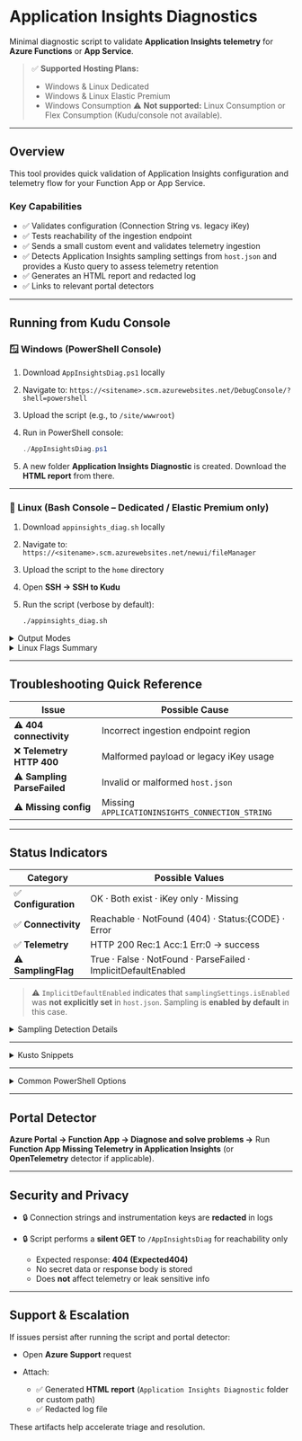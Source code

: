 # Application Insights Diagnostics

Minimal diagnostic script to validate **Application Insights telemetry** for **Azure Functions** or **App Service**.

> ✅ **Supported Hosting Plans:**
>
> * Windows & Linux Dedicated
> * Windows & Linux Elastic Premium
> * Windows Consumption
>   ⚠️ **Not supported:** Linux Consumption or Flex Consumption (Kudu/console not available).

---

## Overview

This tool provides quick validation of Application Insights configuration and telemetry flow for your Function App or App Service.

### Key Capabilities

* ✅ Validates configuration (Connection String vs. legacy iKey)
* ✅ Tests reachability of the ingestion endpoint
* ✅ Sends a small custom event and validates telemetry ingestion
* ✅ Detects Application Insights sampling settings from `host.json` and provides a Kusto query to assess telemetry retention
* ✅ Generates an HTML report and redacted log
* ✅ Links to relevant portal detectors

---

## Running from Kudu Console

### 🪟 Windows (PowerShell Console)

1. Download `AppInsightsDiag.ps1` locally
2. Navigate to:
   `https://<sitename>.scm.azurewebsites.net/DebugConsole/?shell=powershell`
3. Upload the script (e.g., to `/site/wwwroot`)
4. Run in PowerShell console:

   ```powershell
   ./AppInsightsDiag.ps1
   ```
5. A new folder **Application Insights Diagnostic** is created.
   Download the **HTML report** from there.

---

### 🐧 Linux (Bash Console – Dedicated / Elastic Premium only)

1. Download `appinsights_diag.sh` locally
2. Navigate to:
   `https://<sitename>.scm.azurewebsites.net/newui/fileManager`
3. Upload the script to the `home` directory
4. Open **SSH → SSH to Kudu**
5. Run the script (verbose by default):

   ```bash
   ./appinsights_diag.sh
   ```

<details>
<summary>Output Modes</summary>

| Mode      | Command                         | Description                                     |
| --------- | ------------------------------- | ----------------------------------------------- |
| ✅ Default | `./appinsights_diag.sh`         | Verbose output with guidance                    |
| ⚠️ Quiet  | `./appinsights_diag.sh --quiet` | Minimal console output                          |
| ✅ Full    | `./appinsights_diag.sh --full`  | Adds environment snapshot and extended guidance |

After execution, download the HTML report and log from the **Application Insights Diagnostic** directory.

> ⚠️ Not supported on **Linux Consumption** or **Flex Consumption** — Kudu shell not available.

</details>

<details>
<summary>Linux Flags Summary</summary>

| Flag                  | Purpose                                                   |
| --------------------- | --------------------------------------------------------- |
| *(default)*           | Verbose mode                                              |
| `--quiet`, `-q`       | Minimal output                                            |
| `--full`, `-F`        | Full mode with environment snapshot                       |
| `--output-dir <dir>`  | Custom output directory                                   |
| `--report <file>`     | Custom report path/name                                   |
| `--site-path <rel>`   | Relative path for silent GET (default `/AppInsightsDiag`) |
| `--disable-site-ping` | Skip site reachability test                               |
| `--no-redact`         | Disable redaction of secrets in log                       |
| `--verbose`, `-v`     | Explicitly enable verbose (redundant)                     |

**Example combined usage:**

```bash
./appinsights_diag.sh --full --output-dir diag_out --report /home/site/wwwroot/ai-linux.html --site-path /PingStats --disable-site-ping
```

</details>

---

## Troubleshooting Quick Reference

| Issue                       | Possible Cause                                  |
| --------------------------- | ----------------------------------------------- |
| ⚠️ **404 connectivity**     | Incorrect ingestion endpoint region             |
| ❌ **Telemetry HTTP 400**    | Malformed payload or legacy iKey usage          |
| ⚠️ **Sampling ParseFailed** | Invalid or malformed `host.json`                |
| ⚠️ **Missing config**       | Missing `APPLICATIONINSIGHTS_CONNECTION_STRING` |

---

## Status Indicators

| Category            | Possible Values                                                |
| ------------------- | -------------------------------------------------------------- |
| ✅ **Configuration** | OK · Both exist · iKey only · Missing                          |
| ✅ **Connectivity**  | Reachable · NotFound (404) · Status:{CODE} · Error             |
| ✅ **Telemetry**     | HTTP 200 Rec:1 Acc:1 Err:0 → success                           |
| ⚠️ **SamplingFlag** | True · False · NotFound · ParseFailed · ImplicitDefaultEnabled |

> ⚠️ `ImplicitDefaultEnabled` indicates that `samplingSettings.isEnabled` was **not explicitly set** in `host.json`.
> Sampling is **enabled by default** in this case.

<details>
<summary>Sampling Detection Details</summary>

| Condition                                 | SamplingFlag             | Interpretation                |
| ----------------------------------------- | ------------------------ | ----------------------------- |
| Missing `samplingSettings` or `isEnabled` | `ImplicitDefaultEnabled` | Sampling active by default    |
| `"isEnabled": true`                       | `True`                   | Sampling explicitly enabled   |
| `"isEnabled": false`                      | `False`                  | Sampling disabled             |
| Parse error                               | `ParseFailed`            | Invalid JSON                  |
| File missing                              | `NotFound`               | Treated as enabled by default |

**Kusto Retention Query**

```kusto
union requests, dependencies, pageViews, browserTimings, exceptions, traces
| where timestamp > ago(24h)
| summarize RetainedPercentage = 100/avg(coalesce(itemCount,1)) by bin(timestamp,1h), itemType
```

**Interpretation:**

* ≈100 → Full retention, no sampling
* <100 → Sampling active (reduced telemetry)
* Fluctuating 90–99 → Adaptive sampling

**To disable sampling explicitly**, add to `host.json`:

```json
{
  "logging": {
    "applicationInsights": {
      "samplingSettings": {
        "isEnabled": false
      }
    }
  }
}
```

</details>

---

<details>
<summary>Kusto Snippets</summary>

**Event validation**

```kusto
customEvents
| where timestamp > ago(1h)
| where name == 'curlConnectivityTestEvent-<GUID>'
```

**Sampling retention**

```kusto
union requests, dependencies, pageViews, browserTimings, exceptions, traces
| where timestamp > ago(24h)
| summarize RetainedPercentage = 100/avg(coalesce(itemCount,1)) by bin(timestamp,1h), itemType
```

</details>

---

<details>
<summary>Common PowerShell Options</summary>

```powershell
./AppInsightsDiag.ps1 -VerboseMode
./AppInsightsDiag.ps1 -HtmlReportPath C:\temp\ai-report.html
./AppInsightsDiag.ps1 -HostJsonPath C:\home\site\wwwroot\host.json
```

</details>

---

## Portal Detector

**Azure Portal → Function App → Diagnose and solve problems →**
Run **Function App Missing Telemetry in Application Insights** (or **OpenTelemetry** detector if applicable).

---

## Security and Privacy

* 🔒 Connection strings and instrumentation keys are **redacted** in logs
* 🔒 Script performs a **silent GET** to `/AppInsightsDiag` for reachability only

  * Expected response: **404 (Expected404)**
  * No secret data or response body is stored
  * Does **not** affect telemetry or leak sensitive info

---

## Support & Escalation

If issues persist after running the script and portal detector:

* Open **Azure Support** request
* Attach:

  * ✅ Generated **HTML report** (`Application Insights Diagnostic` folder or custom path)
  * ✅ Redacted log file

These artifacts help accelerate triage and resolution.
